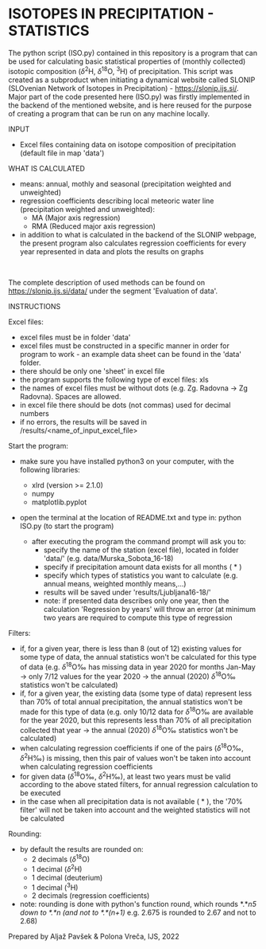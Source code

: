 # ISOTOPES IN PRECIPITATION - STATISTICS
The python script (ISO.py) contained in this repository is a program that can be used for calculating basic statistical properties of (monthly collected) isotopic composition (_δ_<sup>2</sup>H, _δ_<sup>18</sup>O, <sup>3</sup>H) of precipitation. This script was created as a subproduct when initiating a dynamical website called SLONIP (SLOvenian Network of Isotopes in Precipitation) - https://slonip.ijs.si/. Major part of the code presented here (ISO.py) was firstly implemented in the backend of the mentioned website, and is here reused for the purpose of creating a program that can be run on any machine locally.


INPUT
- Excel files containing data on isotope composition of precipitation (default file in map 'data')

WHAT IS CALCULATED
- means: annual, mothly and seasonal (precipitation weighted and unweighted)
- regression coefficients describing local meteoric water line (precipitation weighted and unweighted):
    - MA (Major axis regression)
    - RMA (Reduced major axis regression)
 - in addition to what is calculated in the backend of the SLONIP webpage, the present program also calculates regression coefficients for every year represented in data and plots the results on graphs 
 <br>

The complete description of used methods can be found on https://slonip.ijs.si/data/ under the segment 'Evaluation of data'.


INSTRUCTIONS

Excel files:
- excel files must be in folder 'data'
- excel files must be constructed in a specific manner in order for program to work - an example data sheet can be found in the 'data' folder. 
- there should be only one 'sheet' in excel file
- the program supports the following type of excel files: xls 
- the names of excel files must be without dots (e.g. Zg. Radovna -> Zg Radovna). Spaces are allowed.
- in excel file there should be dots (not commas) used for decimal numbers
- if no errors, the results will be saved in /results/<name_of_input_excel_file>

Start the program:
- make sure you have installed python3 on your computer, with the following libraries:
    - xlrd (version >= 2.1.0)
    - numpy
    - matplotlib.pyplot

- open the terminal at the location of README.txt and type in: python ISO.py (to start the program)
    - after executing the program the command prompt will ask you to:
        - specify the name of the station (excel file), located in folder 'data/' (e.g. data/Murska_Sobota_16-18)
        - specify if precipitation amount data exists for all months ( * )
        - specify which types of statistics you want to calculate (e.g. annual means, weighted monthly means,...)
        - results will be saved under 'results/Ljubljana16-18/'
        - note: if presented data describes only one year, then the calculation 'Regression by years' will throw an error (at minimum two years are required to compute this type of regression


Filters:
- if, for a given year, there is less than 8 (out of 12) existing values for some type of data, the annual statistics won't be calculated for this type of data (e.g. _δ_<sup>18</sup>O‰ has missing data in year 2020 for months Jan-May -> only 7/12 values for the year 2020 -> the annual (2020) _δ_<sup>18</sup>O‰ statistics won't be calculated)
- if, for a given year, the existing data (some type of data) represent less than 70% of total annual precipitation, the annual statistics won't be made for this type of data (e.g. only 10/12 data for _δ_<sup>18</sup>O‰ are available for the year 2020, but this represents less than 70% of all precipitation collected that year -> the annual (2020) _δ_<sup>18</sup>O‰ statistics won't be calculated)
- when calculating regression coefficients if one of the pairs (_δ_<sup>18</sup>O‰, _δ_<sup>2</sup>H‰) is missing, then this pair of values won't be taken into account when calculating regression coefficients
- for given data (_δ_<sup>18</sup>O‰, _δ_<sup>2</sup>H‰), at least two years must be valid according to the above stated filters, for annual regression calculation to be executed
- in the case when all precipitation data is not available ( * ), the '70% filter' will not be taken into account and the weighted statistics will not be calculated

Rounding:
- by default the results are rounded on:
    - 2 decimals (_δ_<sup>18</sup>O)
    - 1 decimal (_δ_<sup>2</sup>H)
    - 1 decimal (deuterium)
    - 1 decimal (<sup>3</sup>H)
    - 2 decimals (regression coefficients)
- note: rounding is done with python's function round, which rounds *.\**n5 down to \*.\**n  (and not to \*.\**(n+1)* e.g. 2.675 is rounded to 2.67 and not to 2.68)   






Prepared by Aljaž Pavšek & Polona Vreča, IJS, 2022
